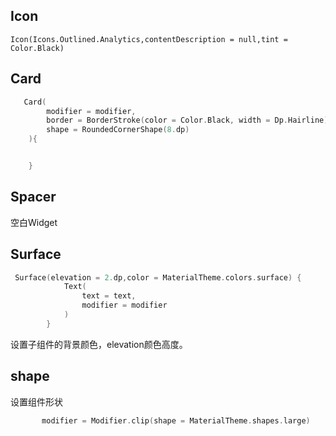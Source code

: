 ## Icon
`Icon(Icons.Outlined.Analytics,contentDescription = null,tint = Color.Black)`

## Card

```kotlin
   Card(
        modifier = modifier,
        border = BorderStroke(color = Color.Black, width = Dp.Hairline),
        shape = RoundedCornerShape(8.dp)
    ){


    }
```
## Spacer
空白Widget

## Surface

```kotlin
 Surface(elevation = 2.dp,color = MaterialTheme.colors.surface) {
            Text(
                text = text,
                modifier = modifier
            )
        }
```
设置子组件的背景颜色，elevation颜色高度。

## shape
设置组件形状

```kotlin
       modifier = Modifier.clip(shape = MaterialTheme.shapes.large)
```
